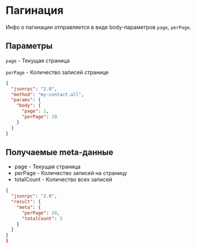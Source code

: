 Пагинация
===

Инфо о пагинации отправляется в виде body-параметров `page`, `perPage`.

## Параметры

`page` - Текущая страница

`perPage` - Количество записей странице

```json
{
  "jsonrpc": "2.0",
  "method": "my-contact.all",
  "params": {
    "body": {
      "page": 1,
      "perPage": 20
    }
  }
}
```

## Получаемые meta-данные

* page - Текущая страница
* perPage - Количество записей на страницу
* totalCount - Количество всех записей

```json
{
  "jsonrpc": "2.0",
  "result": {
    "meta": {
      "perPage": 20,
      "totalCount": 3
    }
  }
}
}
```

